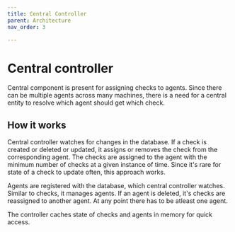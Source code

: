 ```yaml
---
title: Central Controller
parent: Architecture
nav_order: 3

---
```


# Central controller

Central component is present for assigning checks to agents. Since there
can be multiple agents across many machines, there is a need for a central
entity to resolve which agent should get which check.

## How it works

Central controller watches for changes in the database. If a check is created
or deleted or updated, it assigns or removes the check from the corresponding
agent. The checks are assigned to the agent with the minimum number of checks
at a given instance of time. Since it's rare for state of a check to update
often, this approach works.

Agents are registered with the database, which central controller watches.
Similar to checks, it manages agents. If an agent is deleted, it's checks are
reassigned to another agent. At any point there has to be atleast one agent.

The controller caches state of checks and agents in memory for quick access.
